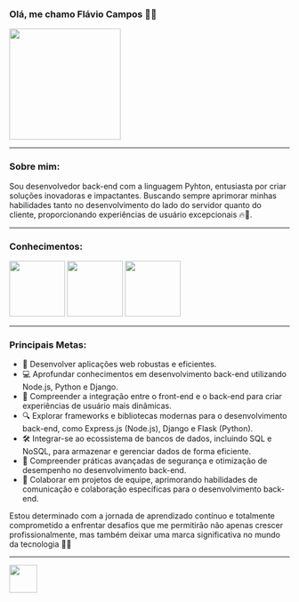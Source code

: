 ### **Olá, me chamo Flávio Campos** 👋🏽
<img src="https://github.com/FlavioCamposs/FlavioCamposs/assets/155656601/2f63d3b8-4e8e-4801-a16c-ec94da545868" widht="200" height="200"/>

---

### **Sobre mim:**
Sou desenvolvedor back-end com a linguagem Pyhton, entusiasta por criar soluções inovadoras e impactantes. Buscando sempre aprimorar minhas habilidades tanto no desenvolvimento do lado do servidor quanto do cliente, proporcionando experiências de usuário excepcionais 🔥🚀.

---

### **Conhecimentos:**

<img src="https://cdn.jsdelivr.net/gh/devicons/devicon/icons/python/python-original-wordmark.svg" widht="100" height="100"/> <img src="https://cdn.jsdelivr.net/gh/devicons/devicon/icons/django/django-plain-wordmark.svg" widht="100" height="100"/> <img src="https://cdn.jsdelivr.net/gh/devicons/devicon@latest/icons/mysql/mysql-original-wordmark.svg" widht="100" height="100"/>

---

### **Principais Metas:**
- 🚀 Desenvolver aplicações web robustas e eficientes.
- 💻 Aprofundar conhecimentos em desenvolvimento back-end utilizando Node.js, Python e Django.
- 🎨 Compreender a integração entre o front-end e o back-end para criar experiências de usuário mais dinâmicas.
- 🔍 Explorar frameworks e bibliotecas modernas para o desenvolvimento back-end, como Express.js (Node.js), Django e Flask (Python).
- 🛠️ Integrar-se ao ecossistema de bancos de dados, incluindo SQL e NoSQL, para armazenar e gerenciar dados de forma eficiente.
- 🔐 Compreender práticas avançadas de segurança e otimização de desempenho no desenvolvimento back-end.
- 🤝 Colaborar em projetos de equipe, aprimorando habilidades de comunicação e colaboração específicas para o desenvolvimento back-end.

Estou determinado com a jornada de aprendizado contínuo e totalmente comprometido a enfrentar desafios que me permitirão não apenas crescer profissionalmente, mas também deixar uma marca significativa no mundo da tecnologia 🚀💪

---

<img src="https://cdn.jsdelivr.net/gh/devicons/devicon@latest/icons/linkedin/linkedin-original-wordmark.svg" widht="50" height="50"/>
